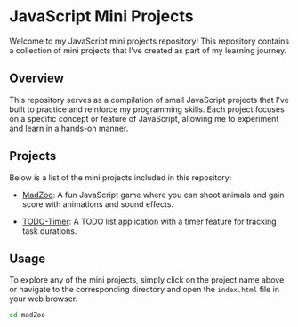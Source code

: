 # JavaScript Mini Projects

Welcome to my JavaScript mini projects repository! This repository contains a collection of mini projects that I've created as part of my learning journey.

## Overview

This repository serves as a compilation of small JavaScript projects that I've built to practice and reinforce my programming skills. Each project focuses on a specific concept or feature of JavaScript, allowing me to experiment and learn in a hands-on manner.

## Projects

Below is a list of the mini projects included in this repository:

- [MadZoo](madZoo/): A fun JavaScript game where you can shoot animals and gain score with animations and sound effects.

- [TODO-Timer](TODO-Timer/): A TODO list application with a timer feature for tracking task durations.

## Usage

To explore any of the mini projects, simply click on the project name above or navigate to the corresponding directory and open the `index.html` file in your web browser.

```bash
cd madZoo

